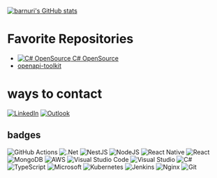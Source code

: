 [![barnuri's GitHub stats](https://github-readme-stats.vercel.app/api?username=barnuri&show_icons=true&theme=tokyonight)](https://github.com/barnuri)

# Favorite Repositories
- [![C# OpenSource](https://avatars.githubusercontent.com/u/96652325?s=64&v=4) C# OpenSource](https://github.com/csharp-opensource)
- [openapi-toolkit](https://github.com/barnuri/openapi-toolkit)

# ways to contact
[![LinkedIn](https://img.shields.io/badge/linkedin-%230077B5.svg?style=for-the-badge&logo=linkedin&logoColor=white)](https://www.linkedin.com/in/barnuri/)
[![Outlook](https://img.shields.io/badge/Microsoft_Outlook-0078D4?style=for-the-badge&logo=microsoft-outlook&logoColor=white)](barnuri@hotmail.com)


## badges
![GitHub Actions](https://img.shields.io/badge/github%20actions-%232671E5.svg?style=for-the-badge&logo=githubactions&logoColor=white)
![.Net](https://img.shields.io/badge/.NET-5C2D91?style=for-the-badge&logo=.net&logoColor=white)
![NestJS](https://img.shields.io/badge/nestjs-%23E0234E.svg?style=for-the-badge&logo=nestjs&logoColor=white)
![NodeJS](https://img.shields.io/badge/node.js-6DA55F?style=for-the-badge&logo=node.js&logoColor=white)
![React Native](https://img.shields.io/badge/react_native-%2320232a.svg?style=for-the-badge&logo=react&logoColor=%2361DAFB)
![React](https://img.shields.io/badge/react-%2320232a.svg?style=for-the-badge&logo=react&logoColor=%2361DAFB)
![MongoDB](https://img.shields.io/badge/MongoDB-%234ea94b.svg?style=for-the-badge&logo=mongodb&logoColor=white)
![AWS](https://img.shields.io/badge/AWS-%23FF9900.svg?style=for-the-badge&logo=amazon-aws&logoColor=white)
![Visual Studio Code](https://img.shields.io/badge/Visual%20Studio%20Code-0078d7.svg?style=for-the-badge&logo=visual-studio-code&logoColor=white)
![Visual Studio](https://img.shields.io/badge/Visual%20Studio-5C2D91.svg?style=for-the-badge&logo=visual-studio&logoColor=white)
![C#](https://img.shields.io/badge/c%23-%23239120.svg?style=for-the-badge&logo=c-sharp&logoColor=white)
![TypeScript](https://img.shields.io/badge/typescript-%23007ACC.svg?style=for-the-badge&logo=typescript&logoColor=white)
![Microsoft](https://img.shields.io/badge/Microsoft-0078D4?style=for-the-badge&logo=microsoft&logoColor=white)
![Kubernetes](https://img.shields.io/badge/kubernetes-%23326ce5.svg?style=for-the-badge&logo=kubernetes&logoColor=white)
![Jenkins](https://img.shields.io/badge/jenkins-%232C5263.svg?style=for-the-badge&logo=jenkins&logoColor=white)
![Nginx](https://img.shields.io/badge/nginx-%23009639.svg?style=for-the-badge&logo=nginx&logoColor=white)
![Git](https://img.shields.io/badge/git-%23F05033.svg?style=for-the-badge&logo=git&logoColor=white)
